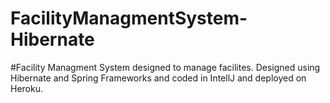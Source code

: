 FacilityManagmentSystem-Hibernate
=================================

#Facility Managment System designed to manage facilites.  Designed using Hibernate and Spring Frameworks 
and coded in IntellJ and deployed on Heroku.
